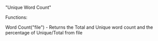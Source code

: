 "Unique Word Count" 

Functions:

  Word Count("file")
    - Returns the Total and Unique word count and the percentage of Unique/Total from file
